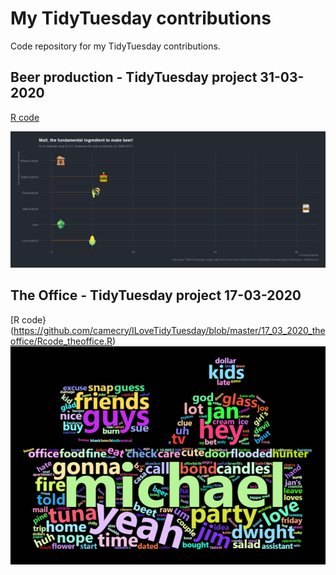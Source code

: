 # My TidyTuesday contributions 

Code repository for my TidyTuesday contributions.  


## Beer production - TidyTuesday project 31-03-2020
[R code](https://github.com/camecry/ILoveTidyTuesday/blob/master/31_03_2020_beerproduction/R_code_beer.R) 

![GitHub Logo](https://github.com/camecry/ILoveTidyTuesday/blob/master/31_03_2020_beerproduction/Rplot_beer_materials.png?raw=true) 

## The Office - TidyTuesday project 17-03-2020
[R code} (https://github.com/camecry/ILoveTidyTuesday/blob/master/17_03_2020_theoffice/Rcode_theoffice.R)
![The Office plot](https://github.com/camecry/ILoveTidyTuesday/blob/master/17_03_2020_theoffice/plot_desk.png?raw=true)
